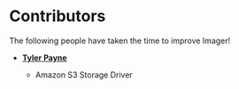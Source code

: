 # Contributors

The following people have taken the time to improve Imager!
* **[Tyler Payne](https://github.com/tyler43636)**

  * Amazon S3 Storage Driver